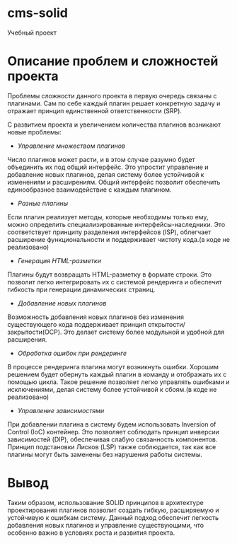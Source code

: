 # cms-solid
Учебный проект

# Описание проблем и сложностей проекта

Проблемы сложности данного проекта в первую очередь связаны с плагинами. Сам по себе каждый плагин решает конкретную задачу и отражает принцип единственной ответственности (SRP).

С развитием проекта и увеличением количества плагинов возникают новые проблемы:

* *Управление множеством плагинов*

Число плагинов может расти, и в этом случае разумно будет объединить их под общий интерфейс. Это упростит управление и добавление новых плагинов, делая систему более устойчивой к изменениям и расширениям. Общий интерфейс позволит обеспечить единообразное взаимодействие с каждым плагином.

* *Разные плагины*

Если плагин реализует методы, которые необходимы только ему, можно определить специализированные интерфейсы-наследники. Это соответствует принципу разделения интерфейсов (ISP), облегчает расширение функциональности и поддерживает чистоту кода.(в коде не реализовано)

* *Генерация HTML-разметки*

Плагины будут возвращать HTML-разметку в формате строки. Это позволит легко интегрировать их с системой рендеринга и обеспечит гибкость при генерации динамических страниц.

* *Добавление новых плагинов*

Возможность добавления новых плагинов без изменения существующего кода поддерживает принцип открытости/закрытости(OCP). Это делает систему более модульной и удобной для расширения.

* *Обработка ошибок при рендеринге*

В процессе рендеринга плагина могут возникнуть ошибки. Хорошим решением будет обернуть каждый плагин в команду и отображать их с помощью цикла. Такое решение позволяет легко управлять ошибками и исключениями, делая систему более устойчивой к сбоям.(в коде не реализовано)

* *Управление зависимостями*

При добавлении плагина в систему будем использовать Inversion of Control (IoC) контейнер. Это позволяет соблюдать принцип инверсии зависимостей (DIP), обеспечивая слабую связанность компонентов. Принцип подстановки Лисков (LSP) также соблюдается, так как все плагины могут быть заменены без нарушения работы системы.

# Вывод

Таким образом, использование SOLID принципов в архитектуре проектирования плагинов позволит создать гибкую, расширяемую и устойчивую к ошибкам систему. Данный подход обеспечит легкость добавления новых плагинов и управление существующими, что особенно важно в условиях роста и развития проекта.